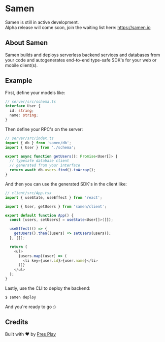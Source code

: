 # Samen

Samen is still in active development.  
Alpha release will come soon, join the waiting list here: https://samen.io

## About Samen

Samen builds and deploys serverless backend services and databases from your code and autogenerates end-to-end type-safe SDK's for your web or mobile client(s).

## Example

First, define your models like:

```ts
// server/src/schema.ts
interface User {
  id: string;
  name: string;
}
```

Then define your RPC's on the server:

```ts
// server/src/index.ts
import { db } from 'samen/db';
import { User } from './schema';

export async function getUsers(): Promise<User[]> {
  // typesafe database client
  // generated from your interface
  return await db.users.find().toArray();
}
```

And then you can use the generated SDK's in the client like:

```ts
// client/src/App.tsx
import { useState, useEffect } from 'react';

import { User, getUsers } from 'samen/client';

export default function App() {
  const [users, setUsers] = useState<User[]>([]);

  useEffect(() => {
    getUsers().then((users) => setUsers(users));
  }, []);

  return (
    <ul>
      {users.map((user) => (
        <li key={user.id}>{user.name}</li>
      ))}
    </ul>
  );
}
```

Lastly, use the CLI to deploy the backend:

```bash
$ samen deploy
```

And you're ready to go :)

## Credits

Built with ♥️ by [Pres Play](https://pressplay.dev)
